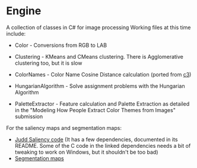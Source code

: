 # Engine

A collection of classes in C# for image processing
Working files at this time include:
* Color - Conversions from RGB to LAB
* Clustering - KMeans and CMeans clustering. There is Agglomerative clustering too, but it is slow
* ColorNames - Color Name Cosine Distance calculation (ported from [c3](https://github.com/StanfordHCI/c3))
* HungarianAlgorithm - Solve assignment problems with the Hungarian Algorithm

* PaletteExtractor - Feature calculation and Palette Extraction as detailed in the "Modeling How People Extract Color Themes from Images" submission

For the saliency maps and segmentation maps:
* [Judd Saliency code](http://people.csail.mit.edu/tjudd/WherePeopleLook/index.html) 
(It has a few dependencies, documented in its README. Some of the C code in the linked dependencies needs a bit of tweaking to work on Windows, but it shouldn't be too bad)
* [Segmentation maps](http://www.cs.brown.edu/~pff/segment/)



